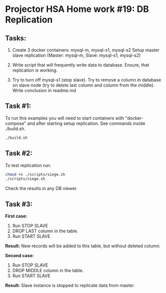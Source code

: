 # Projector HSA Home work #19: DB Replication

## Tasks:

1. Create 3 docker containers: mysql-m, mysql-s1, mysql-s2
   Setup master slave replication (Master: mysql-m, Slave: mysql-s1, mysql-s2)

2. Write script that will frequently write data to database.
   Ensure, that replication is working.

3. Try to turn off mysql-s1 (stop slave).
   Try to remove a column in database on slave node (try to delete last column and column from the middle).
   Write conclusion in readme.md

## Task #1:

To run this examples you will need to start containers with "docker-compose"
and after starting setup replication. See commands inside ./build.sh.

```bash
./build.sh
```

## Task #2:

To test replication run:

```bash
chmod +x ./scripts/siege.sh
./scripts/siege.sh
```

Check the results in any DB viewer.

## Task #3:

**First case:**

1. Run STOP SLAVE
2. DROP LAST column in the table.
3. Run START SLAVE

**Result:** New records will be added to this table, but without deleted column.

**Second case:**

1. Run STOP SLAVE
2. DROP MIDDLE column in the table.
3. Run START SLAVE

**Result:** Slave instance is stopped to replicate data from master.
